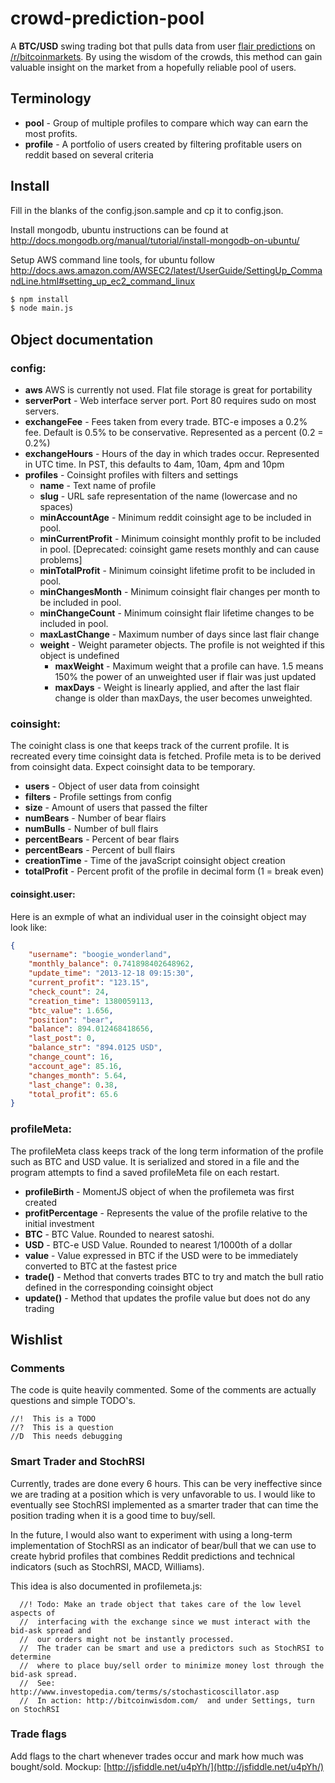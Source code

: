 # crowd-prediction-pool
A **BTC/USD** swing trading bot that pulls data from user [flair predictions](http://coinsight.org/#reddit) on [/r/bitcoinmarkets](http://reddit.com/r/bitcoinmarkets). By using the wisdom of the crowds, this method can gain valuable insight on the market from a hopefully reliable pool of users.

## Terminology

- **pool** - Group of multiple profiles to compare which way can earn the most profits.
- **profile** - A portfolio of users created by filtering profitable users on reddit based on several criteria

## Install

Fill in the blanks of the config.json.sample and cp it to config.json.

Install mongodb, ubuntu instructions can be found at http://docs.mongodb.org/manual/tutorial/install-mongodb-on-ubuntu/

Setup AWS command line tools, for ubuntu follow http://docs.aws.amazon.com/AWSEC2/latest/UserGuide/SettingUp_CommandLine.html#setting_up_ec2_command_linux

```bash
$ npm install
$ node main.js
```


## Object documentation

### config:
- **aws** AWS is currently not used. Flat file storage is great for portability
- **serverPort** - Web interface server port. Port 80 requires sudo on most servers.
- **exchangeFee** - Fees taken from every trade. BTC-e imposes a 0.2% fee. Default is 0.5% to be conservative. Represented as a percent (0.2 = 0.2%)
- **exchangeHours** - Hours of the day in which trades occur. Represented in UTC time. In PST, this defaults to 4am, 10am, 4pm and 10pm
- **profiles** - Coinsight profiles with filters and settings
	- **name** - Text name of profile
	- **slug** - URL safe representation of the name (lowercase and no spaces)
	- **minAccountAge** - Minimum reddit coinsight age to be included in pool.
	- **minCurrentProfit** - Minimum coinsight monthly profit to be included in pool. [Deprecated: coinsight game resets monthly and can cause problems]
	- **minTotalProfit** - Minimum coinsight lifetime profit to be included in pool.
	- **minChangesMonth** - Minimum coinsight flair changes per month to be included in pool.
	- **minChangeCount** - Minimum coinsight flair lifetime changes to be included in pool.
	- **maxLastChange** - Maximum number of days since last flair change
	- **weight** - Weight parameter objects. The profile is not weighted if this object is undefined
		- **maxWeight** - Maximum weight that a profile can have. 1.5 means 150% the power of an unweighted user if flair was just updated
		- **maxDays** - Weight is linearly applied, and after the last flair change is older than maxDays, the user becomes unweighted.

### coinsight:
The coinight class is one that keeps track of the current profile. It is recreated every time coinsight data is fetched. Profile meta is to be derived from coinsight data. Expect coinsight data to be temporary.
- **users** - Object of user data from coinsight
- **filters** - Profile settings from config
- **size** - Amount of users that passed the filter
- **numBears** - Number of bear flairs
- **numBulls** - Number of bull flairs
- **percentBears** - Percent of bear flairs
- **percentBears** - Percent of bull flairs
- **creationTime** - Time of the javaScript coinsight object creation
- **totalProfit** - Percent profit of the profile in decimal form (1 = break even)

#### coinsight.user:
Here is an exmple of what an individual user in the coinsight object may look like:
```json
{
    "username": "boogie_wonderland",
    "monthly_balance": 0.741898402648962,
    "update_time": "2013-12-18 09:15:30",
    "current_profit": "123.15",
    "check_count": 24,
    "creation_time": 1380059113,
    "btc_value": 1.656,
    "position": "bear",
    "balance": 894.012468418656,
    "last_post": 0,
    "balance_str": "894.0125 USD",
    "change_count": 16,
    "account_age": 85.16,
    "changes_month": 5.64,
    "last_change": 0.38,
    "total_profit": 65.6
}
```

### profileMeta:
The profileMeta class keeps track of the long term information of the profile such as BTC and USD value. It is serialized and stored in a file and the program attempts to find a saved profileMeta file on each restart. 
- **profileBirth** - MomentJS object of when the profilemeta was first created
- **profitPercentage** - Represents the value of the profile relative to the initial investment 
- **BTC** - BTC Value. Rounded to nearest satoshi.
- **USD** - BTC-e USD Value. Rounded to nearest 1/1000th of a dollar
- **value** - Value expressed in BTC if the USD were to be immediately converted to BTC at the fastest price
- **trade()** - Method that converts trades BTC to try and match the bull ratio defined in the corresponding coinsight object
- **update()** - Method that updates the profile value but does not do any trading  


## Wishlist

### Comments
The code is quite heavily commented. Some of the comments are actually questions and simple TODO's.
```
//!  This is a TODO
//?  This is a question
//D  This needs debugging
```

### Smart Trader and StochRSI
Currently, trades are done every 6 hours. This can be very ineffective since we are trading at a position which is very unfavorable to us. I would like to eventually see StochRSI implemented as a smarter trader that can time the position trading when it is a good time to buy/sell.

In the future, I would also want to experiment with using a long-term implementation of StochRSI as an indicator of bear/bull that we can use to create hybrid profiles that combines Reddit predictions and technical indicators (such as StochRSI, MACD, Williams).

This idea is also documented in profilemeta.js:
```
  //! Todo: Make an trade object that takes care of the low level aspects of 
  //  interfacing with the exchange since we must interact with the bid-ask spread and
  //  our orders might not be instantly processed.
  //  The trader can be smart and use a predictors such as StochRSI to determine
  //  where to place buy/sell order to minimize money lost through the bid-ask spread.
  //  See: http://www.investopedia.com/terms/s/stochasticoscillator.asp
  //  In action: http://bitcoinwisdom.com/  and under Settings, turn on StochRSI
```

### Trade flags
Add flags to the chart whenever trades occur and mark how much was bought/sold. Mockup: [http://jsfiddle.net/u4pYh/](http://jsfiddle.net/u4pYh/)